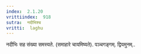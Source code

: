 ```yaml
---
index:  2.1.20
vrittiindex:  918
sutra:  नदीभिश्च
vritti:  laghu 
---
```


नदीभिः सह संख्या समस्यते. (समाहारे चायमिष्यते). पञ्चगङ्गम्. द्वियमुनम्..

